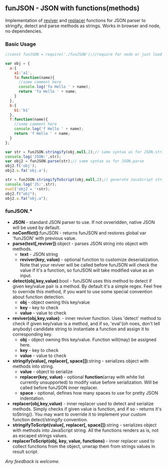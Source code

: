 ## funJSON - JSON with functions(methods)

Implementation of [reviver](https://developer.mozilla.org/en-US/docs/Web/JavaScript/Reference/Global_Objects/JSON/parse#Parameters) and [replacer](https://developer.mozilla.org/en-US/docs/Web/JavaScript/Reference/Global_Objects/JSON/stringify#The_replacer_parameter) functions for JSON parser to stringify, detect and parse methods as strings.
Works in browser and node, no dependencies.

### Basic Usage

````javascript
//const funJSON = require('./funJSON');//require for node or just load script in your page

var obj = {
  a:{
    a1:'a1',
    fa:function(name){
      //some comment here
      console.log('fa Hello ' + name);
      return 'fa Hello ' + name;
    }
  },
  b:{
    b1:'b1'
  },
  f:function(name){
    //some comment here
    console.log('f Hello ' + name);
    return 'f Hello ' + name;
  }
};

var str = funJSON.stringify(obj,null,2);// same syntax as for JSON.stringify
console.log('JSON:',str);
var obj2 = funJSON.parse(str);// same syntax as for JSON.parse
obj2.f('obj');
obj2.a.fa('obj.a');

str = funJSON.stringifyToScript(obj,null,2);// generate JavaScript string. Useful for letting user edit it in some code editor for example.
console.log('JS:',str);
eval('obj2 = '+str);
obj2.f("obj");
obj2.a.fa("obj.a");

````
### funJSON.\*

  * **JSON** - standard JSON parser to use. If not ovveridden, native JSON will be used by default.
  * **noConflict()**:funJSON - returns funJSON and restores global var 'funJSON' with previous value.
  * **parse(text\[,reviver\])**:object - parses JSON string into object with methods.
    * **text** - JSON string
    * **reviver(key, value)** - optional function to customize deserialization. Note that your reviver will be called before funJSON will check the value if it's a function, so funJSON will take modified value as an input.
  * **detect(obj,key,value)**:bool - funJSON uses this method to detect if given key/value pair is a method. By default it's a simple regex. Feel free to override this method, if you want to use some special convention about function detection.
    * **obj** - object owning this key/value
    * **key** - key to check
    * **value** - value to check
  * **reviver(obj,key,value)**: - inner reviver function. Uses 'detect' method to check if given key/value is a method, and if so, 'eval'(oh noes, don't tell anybody) candidate string to instantiate a function and assign it to corresponding key.
    * **obj** - object owning this key/value. Function will(may) be assigned here.
    * **key** - key to check
    * **value** - value to check
  * **stringify(value\[, replacer\[, space\]\])**:string - serializes object with methods into string.
    * **value** - object to serialize
    * **replacer(key, value)** - optional **function**(array with white list currently unsupported) to modify value before serialization. Will be called before funJSON inner replacer.
    * **space** - optional, defines how many spaces to use for pretty JSON indentation.
  * **replacer(obj,key,value)** - inner replacer used to detect and serialize methods. Simply checks if given value is function, and if so - returns it's toString(). You may want to override it to implement your custom function detect/stringify convention.
  * **stringifyToScript(value\[, replacer\[, space\]\])**:string - serializes object with methods into JavaScript string. All the functions renders as is, not as escaped strings values.
  * **replacerToScript(obj, key, value, functions)** - inner replacer used to collect functions from the object, unwrap them from strings values in result script.

*Any feedback is welcome.*
